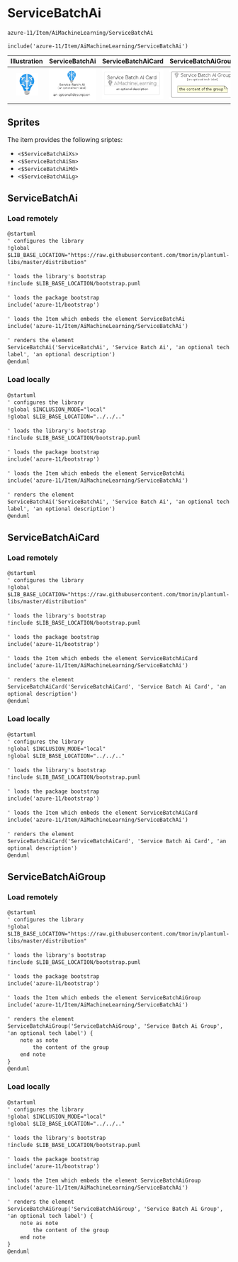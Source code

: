 # ServiceBatchAi


```text
azure-11/Item/AiMachineLearning/ServiceBatchAi
```

```text
include('azure-11/Item/AiMachineLearning/ServiceBatchAi')
```



| Illustration | ServiceBatchAi | ServiceBatchAiCard | ServiceBatchAiGroup |
| :---: | :---: | :---: | :---: |
| ![illustration for Illustration](../../../azure-11/Item/AiMachineLearning/ServiceBatchAi.png) | ![illustration for ServiceBatchAi](../../../azure-11/Item/AiMachineLearning/ServiceBatchAi.Local.png) | ![illustration for ServiceBatchAiCard](../../../azure-11/Item/AiMachineLearning/ServiceBatchAiCard.Local.png) | ![illustration for ServiceBatchAiGroup](../../../azure-11/Item/AiMachineLearning/ServiceBatchAiGroup.Local.png) |



## Sprites
The item provides the following sriptes:

- `<$ServiceBatchAiXs>`
- `<$ServiceBatchAiSm>`
- `<$ServiceBatchAiMd>`
- `<$ServiceBatchAiLg>`





## ServiceBatchAi

### Load remotely
```plantuml
@startuml
' configures the library
!global $LIB_BASE_LOCATION="https://raw.githubusercontent.com/tmorin/plantuml-libs/master/distribution"

' loads the library's bootstrap
!include $LIB_BASE_LOCATION/bootstrap.puml

' loads the package bootstrap
include('azure-11/bootstrap')

' loads the Item which embeds the element ServiceBatchAi
include('azure-11/Item/AiMachineLearning/ServiceBatchAi')

' renders the element
ServiceBatchAi('ServiceBatchAi', 'Service Batch Ai', 'an optional tech label', 'an optional description')
@enduml
```

### Load locally
```plantuml
@startuml
' configures the library
!global $INCLUSION_MODE="local"
!global $LIB_BASE_LOCATION="../../.."

' loads the library's bootstrap
!include $LIB_BASE_LOCATION/bootstrap.puml

' loads the package bootstrap
include('azure-11/bootstrap')

' loads the Item which embeds the element ServiceBatchAi
include('azure-11/Item/AiMachineLearning/ServiceBatchAi')

' renders the element
ServiceBatchAi('ServiceBatchAi', 'Service Batch Ai', 'an optional tech label', 'an optional description')
@enduml
```

## ServiceBatchAiCard

### Load remotely
```plantuml
@startuml
' configures the library
!global $LIB_BASE_LOCATION="https://raw.githubusercontent.com/tmorin/plantuml-libs/master/distribution"

' loads the library's bootstrap
!include $LIB_BASE_LOCATION/bootstrap.puml

' loads the package bootstrap
include('azure-11/bootstrap')

' loads the Item which embeds the element ServiceBatchAiCard
include('azure-11/Item/AiMachineLearning/ServiceBatchAi')

' renders the element
ServiceBatchAiCard('ServiceBatchAiCard', 'Service Batch Ai Card', 'an optional description')
@enduml
```

### Load locally
```plantuml
@startuml
' configures the library
!global $INCLUSION_MODE="local"
!global $LIB_BASE_LOCATION="../../.."

' loads the library's bootstrap
!include $LIB_BASE_LOCATION/bootstrap.puml

' loads the package bootstrap
include('azure-11/bootstrap')

' loads the Item which embeds the element ServiceBatchAiCard
include('azure-11/Item/AiMachineLearning/ServiceBatchAi')

' renders the element
ServiceBatchAiCard('ServiceBatchAiCard', 'Service Batch Ai Card', 'an optional description')
@enduml
```

## ServiceBatchAiGroup

### Load remotely
```plantuml
@startuml
' configures the library
!global $LIB_BASE_LOCATION="https://raw.githubusercontent.com/tmorin/plantuml-libs/master/distribution"

' loads the library's bootstrap
!include $LIB_BASE_LOCATION/bootstrap.puml

' loads the package bootstrap
include('azure-11/bootstrap')

' loads the Item which embeds the element ServiceBatchAiGroup
include('azure-11/Item/AiMachineLearning/ServiceBatchAi')

' renders the element
ServiceBatchAiGroup('ServiceBatchAiGroup', 'Service Batch Ai Group', 'an optional tech label') {
    note as note
        the content of the group
    end note
}
@enduml
```

### Load locally
```plantuml
@startuml
' configures the library
!global $INCLUSION_MODE="local"
!global $LIB_BASE_LOCATION="../../.."

' loads the library's bootstrap
!include $LIB_BASE_LOCATION/bootstrap.puml

' loads the package bootstrap
include('azure-11/bootstrap')

' loads the Item which embeds the element ServiceBatchAiGroup
include('azure-11/Item/AiMachineLearning/ServiceBatchAi')

' renders the element
ServiceBatchAiGroup('ServiceBatchAiGroup', 'Service Batch Ai Group', 'an optional tech label') {
    note as note
        the content of the group
    end note
}
@enduml
```

